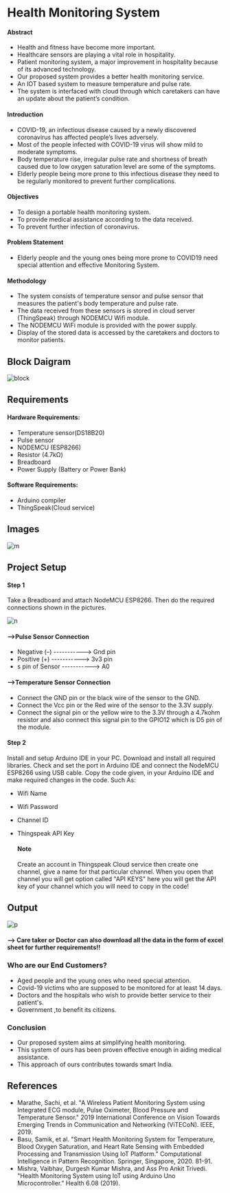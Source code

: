
# Health Monitoring System

#### Abstract
* Health and fitness have become more important.
* Healthcare sensors are playing a vital role in hospitality.
* Patient monitoring system, a major improvement in hospitality because of its advanced technology.
* Our proposed system provides a better health monitoring service.
* An IOT based system to measure temperature and pulse rate.
* The system is interfaced with cloud through which caretakers can have an update about the patient’s condition.

#### Introduction

* COVID-19, an infectious disease caused by a newly discovered coronavirus has affected people’s lives adversely.
* Most of the people infected with COVID-19 virus will show mild to moderate symptoms.
* Body temperature rise, irregular pulse rate and shortness of breath caused due to low oxygen saturation level are some of the symptoms.
* Elderly people being more prone to this infectious disease they need to be regularly monitored to prevent further complications.

#### Objectives

* To design a portable health monitoring system.
* To provide medical assistance according to the data received.
* To prevent further infection of coronavirus.

#### Problem Statement

* Elderly people and the young ones being more prone to COVID19 need special attention and effective Monitoring System.

#### Methodology

* The system consists of temperature sensor and pulse sensor that measures the patient's body temperature and pulse rate.
* The data received from these sensors is stored in cloud server (ThingSpeak) through NODEMCU Wifi module.
* The NODEMCU WiFi module is provided with the power supply.
* Display of the stored data is accessed by the caretakers and doctors to monitor patients.


## Block Daigram
![block](https://user-images.githubusercontent.com/83587918/133770819-1ce14119-3bc4-465f-865d-ee79718afc81.png)

## Requirements

#### Hardware Requirements:
* Temperature sensor(DS18B20)
* Pulse sensor
* NODEMCU (ESP8266)
* Resistor (4.7kΩ)
* Breadboard
* Power Supply (Battery or Power Bank)

#### Software Requirements:
* Arduino compiler
* ThingSpeak(Cloud service)


## Images
![m](https://user-images.githubusercontent.com/83587918/133832554-ef7ff40d-a804-4df8-995c-162e7d892596.png)


## Project Setup

#### Step 1
Take a Breadboard and attach  NodeMCU ESP8266. Then do the required connections shown in the pictures.

![n](https://user-images.githubusercontent.com/83587918/133832559-8bc769b7-1d0a-4949-bcfa-8274bd2934b6.png)

 #### -->Pulse Sensor Connection
* Negative (–) -----------> Gnd pin
* Positive (+) -----------> 3v3 pin
* s pin of Sensor -----------> A0

 #### -->Temperature Sensor Connection
* Connect the GND pin or the black wire of the sensor to the GND.
* Connect the Vcc pin or the Red wire of the sensor to the 3.3V supply.
* Connect the signal pin or the yellow wire to the 3.3V through a 4.7kohm resistor and also connect this signal pin to the GPIO12 which is D5 pin of the module.

#### Step 2
Install and setup Arduino IDE in your PC. Download and install all required libraries. Check and set the port in Arduino IDE and connect the NodeMCU ESP8266 using USB cable. 
Copy the code given, in your Arduino IDE and make required changes in the code.
Such As:
* Wifi Name
* Wifi Password
* Channel ID
* Thingspeak API Key

    #### Note
    Create an account in Thingspeak Cloud service then create one channel, give a name for that particular channel. When you open that channel you will get option called "API KEYS" here you will get the API key of your channel which you will need to copy in the code!


## Output
![p](https://user-images.githubusercontent.com/83587918/133832560-79cd37df-087b-4e7e-8909-c4856454981e.png)
#### --> Care taker or Doctor can also download all the data in the form of excel sheet for further requirements!!


### Who are our End Customers?

* Aged people and the young ones who need special attention.
* Covid-19 victims who are supposed to be monitored for at least 14 days.
* Doctors and the hospitals who wish to provide better service to their patient's.
* Government ,to benefit its citizens.

### Conclusion

* Our proposed system aims at simplifying health monitoring.
* This system of ours has been proven effective enough in aiding medical assistance.
* This approach of ours contributes towards smart India.

## References

* Marathe, Sachi, et al. "A Wireless Patient Monitoring System using Integrated ECG module, Pulse Oximeter, Blood Pressure and Temperature Sensor." 2019 International Conference on Vision Towards Emerging Trends in Communication and Networking (ViTECoN). IEEE, 2019.
* Basu, Samik, et al. "Smart Health Monitoring System for Temperature, Blood Oxygen Saturation, and Heart Rate Sensing with Embedded Processing and Transmission Using IoT Platform." Computational Intelligence in Pattern Recognition. Springer, Singapore, 2020. 81-91.
* Mishra, Vaibhav, Durgesh Kumar Mishra, and Ass Pro Ankit Trivedi. "Health Monitoring System using IoT using Arduino Uno Microcontroller." Health 6.08 (2019).











